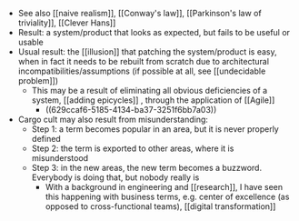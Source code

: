 - See also [[naive realism]], [[Conway's law]], [[Parkinson's law of triviality]], [[Clever Hans]]
- Result: a system/product that looks as expected, but fails to be useful or usable
- Usual result: the [[illusion]] that patching the system/product is easy, when in fact it needs to be rebuilt from scratch due to architectural incompatibilities/assumptions (if possible at all, see [[undecidable problem]])
	- This may be a result of eliminating all obvious deficiencies of a system, [[adding epicycles]] , through the application of [[Agile]]
		- ((629ccaf6-5185-4134-ba37-3251f6bb7a03))
- Cargo cult may also result from misunderstanding:
  * Step 1: a term becomes popular in an area, but it is never properly defined
  * Step 2: the term is exported to other areas, where it is misunderstood
  * Step 3: in the new areas, the new term becomes a buzzword. Everybody is doing that, but nobody really is
	- With a background in engineering and [[research]], I have seen this happening with business terms, e.g. center of excellence (as opposed to cross-functional teams), [[digital transformation]]